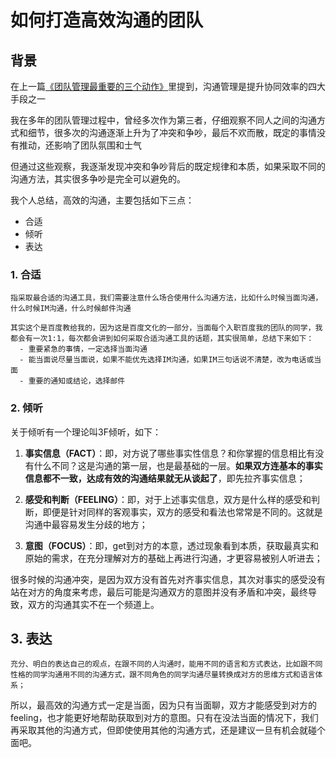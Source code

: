 # **如何打造高效沟通的团队**

## **背景**

在上一篇[《团队管理最重要的三个动作》](https://github.com/xiaoyuge/Admin-Notes/blob/main/%E5%9B%A2%E9%98%9F%E7%AE%A1%E7%90%86%E6%9C%80%E9%87%8D%E8%A6%81%E7%9A%84%E4%B8%89%E4%B8%AA%E5%8A%A8%E4%BD%9C.md)里提到，沟通管理是提升协同效率的四大手段之一

我在多年的团队管理过程中，曾经多次作为第三者，仔细观察不同人之间的沟通方式和细节，很多次的沟通逐渐上升为了冲突和争吵，最后不欢而散，既定的事情没有推动，还影响了团队氛围和士气

但通过这些观察，我逐渐发现冲突和争吵背后的既定规律和本质，如果采取不同的沟通方法，其实很多争吵是完全可以避免的。

我个人总结，高效的沟通，主要包括如下三点：

- 合适
- 倾听
- 表达

### **1. 合适**

    指采取最合适的沟通工具，我们需要注意什么场合使用什么沟通方法，比如什么时候当面沟通，什么时候IM沟通，什么时候邮件沟通

    其实这个是百度教给我的，因为这是百度文化的一部分，当面每个入职百度我的团队的同学，我都会有一次1:1，每次都会讲到如何采取合适沟通工具的话题，其实很简单，总结下来如下：
      - 重要紧急的事情，一定选择当面沟通
      - 能当面说尽量当面说，如果不能优先选择IM沟通，如果IM三句话说不清楚，改为电话或当面
      - 重要的通知或结论，选择邮件

### **2. 倾听**

关于倾听有一个理论叫3F倾听，如下：

  1) **事实信息（FACT）**：即，对方说了哪些事实性信息？和你掌握的信息相比有没有什么不同？这是沟通的第一层，也是最基础的一层。**如果双方连基本的事实信息都不一致，达成有效的沟通结果就无从谈起了**，即先拉齐事实信息；

  2) **感受和判断（FEELING）**：即，对于上述事实信息，双方是什么样的感受和判断，即便是针对同样的客观事实，双方的感受和看法也常常是不同的。这就是沟通中最容易发生分歧的地方；

  3) **意图（FOCUS）**：即，get到对方的本意，透过现象看到本质，获取最真实和原始的需求，在充分理解对方的基础上再进行沟通，才更容易被别人听进去；

很多时候的沟通冲突，是因为双方没有首先对齐事实信息，其次对事实的感受没有站在对方的角度来考虑，最后可能是沟通双方的意图并没有矛盾和冲突，最终导致，双方的沟通其实不在一个频道上。

## **3. 表达**

    充分、明白的表达自己的观点，在跟不同的人沟通时，能用不同的语言和方式表达，比如跟不同性格的同学沟通用不同的沟通方式，跟不同角色的同学沟通尽量转换成对方的思维方式和语言体系；

所以，最高效的沟通方式一定是当面，因为只有当面聊，双方才能感受到对方的feeling，也才能更好地帮助获取到对方的意图。只有在没法当面的情况下，我们再采取其他的沟通方式，但即使使用其他的沟通方式，还是建议一旦有机会就碰个面吧。
